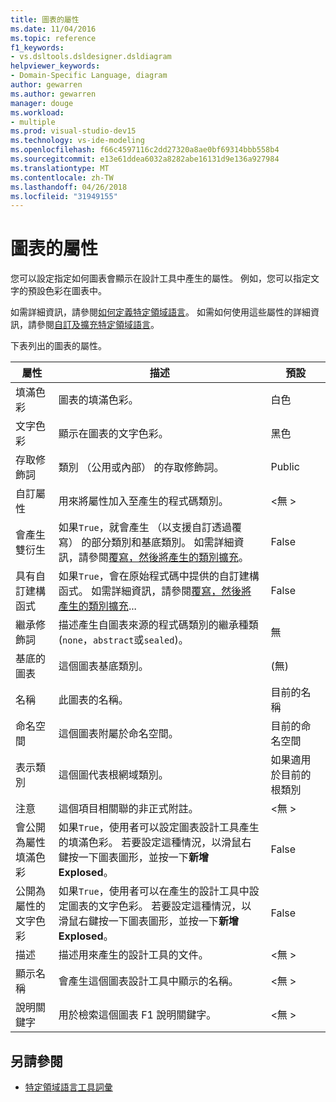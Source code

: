 ```yaml
---
title: 圖表的屬性
ms.date: 11/04/2016
ms.topic: reference
f1_keywords:
- vs.dsltools.dsldesigner.dsldiagram
helpviewer_keywords:
- Domain-Specific Language, diagram
author: gewarren
ms.author: gewarren
manager: douge
ms.workload:
- multiple
ms.prod: visual-studio-dev15
ms.technology: vs-ide-modeling
ms.openlocfilehash: f66c4597116c2dd27320a8ae0bf69314bbb558b4
ms.sourcegitcommit: e13e61ddea6032a8282abe16131d9e136a927984
ms.translationtype: MT
ms.contentlocale: zh-TW
ms.lasthandoff: 04/26/2018
ms.locfileid: "31949155"
---
```

# <a name="properties-of-diagrams"></a>圖表的屬性
您可以設定指定如何圖表會顯示在設計工具中產生的屬性。 例如，您可以指定文字的預設色彩在圖表中。

 如需詳細資訊，請參閱[如何定義特定領域語言](../modeling/how-to-define-a-domain-specific-language.md)。 如需如何使用這些屬性的詳細資訊，請參閱[自訂及擴充特定領域語言](../modeling/customizing-and-extending-a-domain-specific-language.md)。

 下表列出的圖表的屬性。

|屬性|描述|預設|
|--------------|-----------------|-------------|
|填滿色彩|圖表的填滿色彩。|白色|
|文字色彩|顯示在圖表的文字色彩。|黑色|
|存取修飾詞|類別 （公用或內部） 的存取修飾詞。|Public|
|自訂屬性|用來將屬性加入至產生的程式碼類別。|\<無 >|
|會產生雙衍生|如果`True`，就會產生 （以支援自訂透過覆寫） 的部分類別和基底類別。 如需詳細資訊，請參閱[覆寫，然後將產生的類別擴充](../modeling/overriding-and-extending-the-generated-classes.md)。|False|
|具有自訂建構函式|如果`True`，會在原始程式碼中提供的自訂建構函式。 如需詳細資訊，請參閱[覆寫，然後將產生的類別擴充](../modeling/overriding-and-extending-the-generated-classes.md)...|False|
|繼承修飾詞|描述產生自圖表來源的程式碼類別的繼承種類 (`none`，`abstract`或`sealed`)。|無|
|基底的圖表|這個圖表基底類別。|(無)|
|名稱|此圖表的名稱。|目前的名稱|
|命名空間|這個圖表附屬於命名空間。|目前的命名空間|
|表示類別|這個圖代表根網域類別。|如果適用於目前的根類別|
|注意|這個項目相關聯的非正式附註。|\<無 >|
|會公開為屬性填滿色彩|如果`True`，使用者可以設定圖表設計工具產生的填滿色彩。 若要設定這種情況，以滑鼠右鍵按一下圖表圖形，並按一下**新增 Explosed**。|False|
|公開為屬性的文字色彩|如果`True`，使用者可以在產生的設計工具中設定圖表的文字色彩。 若要設定這種情況，以滑鼠右鍵按一下圖表圖形，並按一下**新增 Explosed**。|False|
|描述|描述用來產生的設計工具的文件。|\<無 >|
|顯示名稱|會產生這個圖表設計工具中顯示的名稱。|\<無 >|
|說明關鍵字|用於檢索這個圖表 F1 說明關鍵字。|\<無 >|

## <a name="see-also"></a>另請參閱

- [特定領域語言工具詞彙](http://msdn.microsoft.com/ca5e84cb-a315-465c-be24-76aa3df276aa)